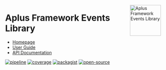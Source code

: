 <a href="https://gitlab.com/aplus-framework/libraries/events"><img src="https://gitlab.com/aplus-framework/libraries/events/-/raw/master/guide/image.png" alt="Aplus Framework Events Library" align="right" width="100"></a>

# Aplus Framework Events Library

- [Homepage](https://aplus-framework.com/packages/events)
- [User Guide](https://docs.aplus-framework.com/guides/libraries/events/index.html)
- [API Documentation](https://docs.aplus-framework.com/packages/events.html)

[![pipeline](https://gitlab.com/aplus-framework/libraries/events/badges/master/pipeline.svg)](https://gitlab.com/aplus-framework/libraries/events/-/pipelines?scope=branches)
[![coverage](https://gitlab.com/aplus-framework/libraries/events/badges/master/coverage.svg?job=test:php)](https://aplus-framework.gitlab.io/libraries/events/coverage/)
[![packagist](https://img.shields.io/packagist/v/aplus/events)](https://packagist.org/packages/aplus/events)
[![open-source](https://img.shields.io/badge/open--source-sponsor-magenta)](https://aplus-framework.com/sponsor)
